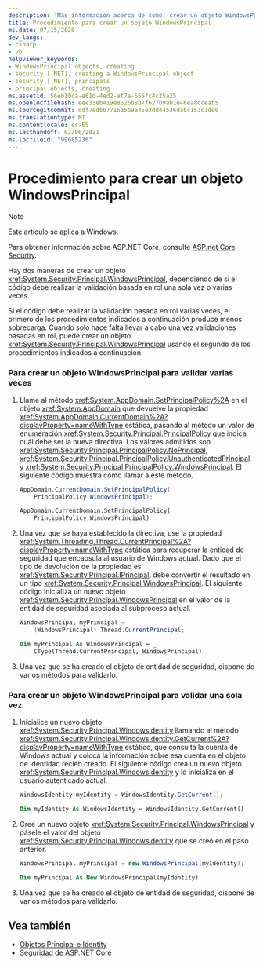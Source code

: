 ```yaml
---
description: 'Más información acerca de cómo: crear un objeto WindowsPrincipal'
title: Procedimiento para crear un objeto WindowsPrincipal
ms.date: 07/15/2020
dev_langs:
- csharp
- vb
helpviewer_keywords:
- WindowsPrincipal objects, creating
- security [.NET], creating a WindowsPrincipal object
- security [.NET], principals
- principal objects, creating
ms.assetid: 56eb10ca-e61d-4ed2-af7a-555fc4c25a25
ms.openlocfilehash: eee33eb419e8626b8b7f627b9ab1e46ea8dceab5
ms.sourcegitcommit: ddf7edb67715a5b9a45e3dd44536dabc153c1de0
ms.translationtype: MT
ms.contentlocale: es-ES
ms.lasthandoff: 02/06/2021
ms.locfileid: "99685236"
---
```

# <a name="how-to-create-a-windowsprincipal-object"></a>Procedimiento para crear un objeto WindowsPrincipal

> [!NOTE]
> Este artículo se aplica a Windows.
>
> Para obtener información sobre ASP.NET Core, consulte [ASP.net Core Security](/aspnet/core/security/).

Hay dos maneras de crear un objeto <xref:System.Security.Principal.WindowsPrincipal>, dependiendo de si el código debe realizar la validación basada en rol una sola vez o varias veces.  
  
Si el código debe realizar la validación basada en rol varias veces, el primero de los procedimientos indicados a continuación produce menos sobrecarga. Cuando solo hace falta llevar a cabo una vez validaciones basadas en rol, puede crear un objeto <xref:System.Security.Principal.WindowsPrincipal> usando el segundo de los procedimientos indicados a continuación.  
  
### <a name="to-create-a-windowsprincipal-object-for-repeated-validation"></a>Para crear un objeto WindowsPrincipal para validar varias veces  
  
1. Llame al método <xref:System.AppDomain.SetPrincipalPolicy%2A> en el objeto <xref:System.AppDomain> que devuelve la propiedad <xref:System.AppDomain.CurrentDomain%2A?displayProperty=nameWithType> estática, pasando al método un valor de enumeración <xref:System.Security.Principal.PrincipalPolicy> que indica cuál debe ser la nueva directiva. Los valores admitidos son <xref:System.Security.Principal.PrincipalPolicy.NoPrincipal>, <xref:System.Security.Principal.PrincipalPolicy.UnauthenticatedPrincipal> y <xref:System.Security.Principal.PrincipalPolicy.WindowsPrincipal>. El siguiente código muestra cómo llamar a este método.  
  
    ```csharp  
    AppDomain.CurrentDomain.SetPrincipalPolicy(  
        PrincipalPolicy.WindowsPrincipal);  
    ```  
  
    ```vb  
    AppDomain.CurrentDomain.SetPrincipalPolicy( _  
        PrincipalPolicy.WindowsPrincipal)  
    ```  
  
2. Una vez que se haya establecido la directiva, use la propiedad <xref:System.Threading.Thread.CurrentPrincipal%2A?displayProperty=nameWithType> estática para recuperar la entidad de seguridad que encapsula al usuario de Windows actual. Dado que el tipo de devolución de la propiedad es <xref:System.Security.Principal.IPrincipal>, debe convertir el resultado en un tipo <xref:System.Security.Principal.WindowsPrincipal>. El siguiente código inicializa un nuevo objeto <xref:System.Security.Principal.WindowsPrincipal> en el valor de la entidad de seguridad asociada al subproceso actual.  
  
    ```csharp  
    WindowsPrincipal myPrincipal =
        (WindowsPrincipal) Thread.CurrentPrincipal;  
    ```  
  
    ```vb  
    Dim myPrincipal As WindowsPrincipal = _  
        CType(Thread.CurrentPrincipal, WindowsPrincipal)
    ```  
  
3. Una vez que se ha creado el objeto de entidad de seguridad, dispone de varios métodos para validarlo.  
  
### <a name="to-create-a-windowsprincipal-object-for-a-single-validation"></a>Para crear un objeto WindowsPrincipal para validar una sola vez  
  
1. Inicialice un nuevo objeto <xref:System.Security.Principal.WindowsIdentity> llamando al método <xref:System.Security.Principal.WindowsIdentity.GetCurrent%2A?displayProperty=nameWithType> estático, que consulta la cuenta de Windows actual y coloca la información sobre esa cuenta en el objeto de identidad recién creado. El siguiente código crea un nuevo objeto <xref:System.Security.Principal.WindowsIdentity> y lo inicializa en el usuario autenticado actual.  
  
    ```csharp  
    WindowsIdentity myIdentity = WindowsIdentity.GetCurrent();  
    ```  
  
    ```vb  
    Dim myIdentity As WindowsIdentity = WindowsIdentity.GetCurrent()  
    ```  
  
2. Cree un nuevo objeto <xref:System.Security.Principal.WindowsPrincipal> y pásele el valor del objeto <xref:System.Security.Principal.WindowsIdentity> que se creó en el paso anterior.  
  
    ```csharp  
    WindowsPrincipal myPrincipal = new WindowsPrincipal(myIdentity);  
    ```  
  
    ```vb  
    Dim myPrincipal As New WindowsPrincipal(myIdentity)  
    ```  
  
3. Una vez que se ha creado el objeto de entidad de seguridad, dispone de varios métodos para validarlo.  
  
## <a name="see-also"></a>Vea también

- [Objetos Principal e Identity](principal-and-identity-objects.md)
- [Seguridad de ASP.NET Core](/aspnet/core/security/)
